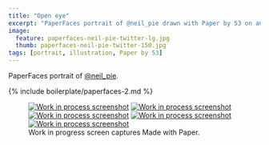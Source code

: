 ```yaml
---
title: "Open eye"
excerpt: "PaperFaces portrait of @neil_pie drawn with Paper by 53 on an iPad."
image: 
  feature: paperfaces-neil-pie-twitter-lg.jpg
  thumb: paperfaces-neil-pie-twitter-150.jpg
tags: [portrait, illustration, Paper by 53]
---
```


PaperFaces portrait of [@neil_pie](http://twitter.com/neil_pie).

{% include boilerplate/paperfaces-2.md %}

<figure class="third">
	<a href="{{ site.url }}/assets/images/paperfaces-neil-pie-process-1-lg.jpg"><img src="{{ site.url }}/assets/images/paperfaces-neil-pie-process-1-600.jpg" alt="Work in process screenshot"></a>
	<a href="{{ site.url }}/assets/images/paperfaces-neil-pie-process-2-lg.jpg"><img src="{{ site.url }}/assets/images/paperfaces-neil-pie-process-2-600.jpg" alt="Work in process screenshot"></a>
	<a href="{{ site.url }}/assets/images/paperfaces-neil-pie-process-3-lg.jpg"><img src="{{ site.url }}/assets/images/paperfaces-neil-pie-process-3-600.jpg" alt="Work in process screenshot"></a>
	<a href="{{ site.url }}/assets/images/paperfaces-neil-pie-process-4-lg.jpg"><img src="{{ site.url }}/assets/images/paperfaces-neil-pie-process-4-600.jpg" alt="Work in process screenshot"></a>
	<a href="{{ site.url }}/assets/images/paperfaces-neil-pie-process-5-lg.jpg"><img src="{{ site.url }}/assets/images/paperfaces-neil-pie-process-5-600.jpg" alt="Work in process screenshot"></a>
	<figcaption>Work in progress screen captures Made with Paper.</figcaption>
</figure>